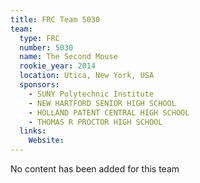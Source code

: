 ```yaml
---
title: FRC Team 5030
team:
  type: FRC
  number: 5030
  name: The Second Mouse
  rookie_year: 2014
  location: Utica, New York, USA
  sponsors:
    - SUNY Polytechnic Institute
    - NEW HARTFORD SENIOR HIGH SCHOOL
    - HOLLAND PATENT CENTRAL HIGH SCHOOL
    - THOMAS R PROCTOR HIGH SCHOOL
  links:
    Website: 
---
```

No content has been added for this team